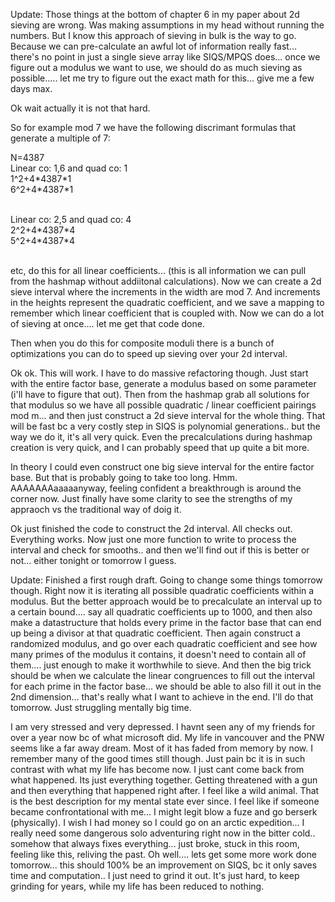 
Update: Those things at the bottom of chapter 6 in my paper about 2d sieving are wrong. Was making assumptions in my head without running the numbers. But I know this approach of sieving in bulk is the way to go. Because we can pre-calculate an awful lot of information really fast... there's no point in just a single sieve array like SIQS/MPQS does... once we figure out a modulus we want to use, we should do as much sieving as possible..... let me try to figure out the exact math for this... give me a few days max. 

Ok wait actually it is not that hard.

So for example mod 7 we have the following discrimant formulas that generate a multiple of 7:

N=4387</br>
Linear co: 1,6 and quad co: 1</br>
1^2+4\*4387\*1</br>
6^2+4\*4387\*1</br></br>

Linear co: 2,5 and quad co: 4</br>
2^2+4\*4387\*4</br>
5^2+4\*4387\*4</br></br>

etc, do this for all linear coefficients... (this is all information we can pull from the hashmap without addiitonal calculations).
Now we can create a 2d sieve interval where the increments in the width are mod 7. And increments in the heights represent the quadratic coefficient, and we save a mapping to remember which linear  coefficient that is coupled with.
Now we can do a lot of sieving at once.... let me get that code done.

Then when you do this for composite moduli there is a bunch of optimizations you can do to speed up sieving over your 2d interval.

Ok ok. This will work. I have to do massive refactoring though. Just start with the entire factor base, generate a modulus based on some parameter (i'll have to figure that out). Then from the hashmap grab all solutions for that modulus so we have all possible quadratic / linear coefficient pairings mod m... and then just construct a 2d sieve interval for the whole thing. That will be fast bc a very costly step in SIQS is polynomial generations.. but the way we do it, it's all very quick. Even the precalculations during hashmap creation is very quick, and I can probably speed that up quite a bit more.

In theory I could even construct one big sieve interval for the entire factor base. But that is probably going to take too long. Hmm. AAAAAAAaaaaanyway, feeling confident a breakthrough is around the corner now. Just finally have some clarity to see the strengths of my appraoch vs the traditional way of doig it.

Ok just finished the code to construct the 2d interval. All checks out. Everything works. Now just one more function to write to process the interval and check for smooths.. and then we'll find out if this is better or not... either tonight or tomorrow I guess.

Update: Finished a first rough draft. Going to change some things tomorrow though. Right now it is iterating all possible quadratic coefficients within a modulus. But the better approach would be to precalculate an interval up to a certain bound.... say all quadratic coefficients up to 1000, and then also make a datastructure that holds every prime in the factor base that can end up being a divisor at that quadratic coefficient. Then again construct a randomized modulus, and go over each quadratic coefficient and see how many primes of the modulus it contains, it doesn't need to contain all of them.... just enough to make it worthwhile to sieve. And then the big trick should be when we calculate the linear congruences to fill out the interval for each prime in the factor base... we should be able to also fill it out in the 2nd dimension... that's really what I want to achieve in the end. I'll do that tomorrow. Just struggling mentally big time.  

I am very stressed and very depressed. I havnt seen any of my friends for over a year now bc of what microsoft did. My life in vancouver and the PNW seems like a far away dream. Most of it has faded from memory by now. I remember many of the good times still though. Just pain bc it is in such contrast with what my life has become now. I just cant come back from what happened. Its just everything together. Getting threatened with a gun and then everything that happened right after. I feel like a wild animal. That is the best description for my mental state ever since. I feel like if someone became confrontational with me... I might legit blow a fuze and go berserk (physically). I wish I had money so I could go on an arctic expedition... I really need some dangerous solo adventuring right now in the bitter cold.. somehow that always fixes everything... just broke, stuck in this room, feeling like this, reliving the past. Oh well.... lets get some more work done tomorrow... this should 100% be an improvement on SIQS, bc it only saves time and computation.. I just need to grind it out. It's just hard, to keep grinding for years, while my life has been reduced to nothing. 
